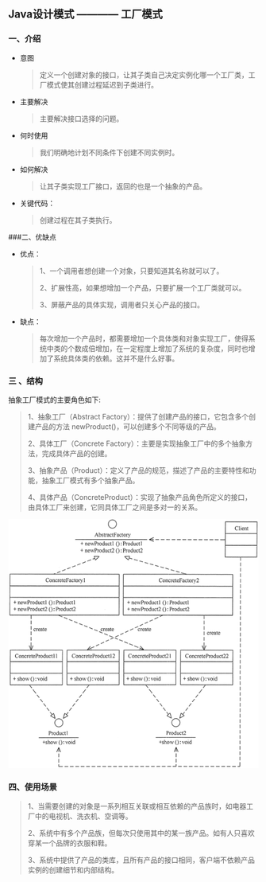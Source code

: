 ## Java设计模式 ———— 工厂模式

###  一、介绍
- 意图
	> 定义一个创建对象的接口，让其子类自己决定实例化哪一个工厂类，工厂模式使其创建过程延迟到子类进行。

- 主要解决
	> 主要解决接口选择的问题。

- 何时使用
	>我们明确地计划不同条件下创建不同实例时。

- 如何解决
	>让其子类实现工厂接口，返回的也是一个抽象的产品。

- 关键代码：
	>创建过程在其子类执行。

###二、优缺点
- 优点： 
	>1、一个调用者想创建一个对象，只要知道其名称就可以了。 
	>
	>2、扩展性高，如果想增加一个产品，只要扩展一个工厂类就可以。 
	>
	>3、屏蔽产品的具体实现，调用者只关心产品的接口。

- 缺点：
	>每次增加一个产品时，都需要增加一个具体类和对象实现工厂，使得系统中类的个数成倍增加，在一定程度上增加了系统的复杂度，同时也增加了系统具体类的依赖。这并不是什么好事。

### 三 、结构

抽象工厂模式的主要角色如下:
 >1、抽象工厂（Abstract Factory）：提供了创建产品的接口，它包含多个创建产品的方法 newProduct()，可以创建多个不同等级的产品。
 >
 >2、具体工厂（Concrete Factory）：主要是实现抽象工厂中的多个抽象方法，完成具体产品的创建。
 >
 >3、抽象产品（Product）：定义了产品的规范，描述了产品的主要特性和功能，抽象工厂模式有多个抽象产品。
 >
 >4、具体产品（ConcreteProduct）：实现了抽象产品角色所定义的接口，由具体工厂来创建，它同具体工厂之间是多对一的关系。

![结构图](abstractFoctory.gif)



### 四、使用场景

>1、当需要创建的对象是一系列相互关联或相互依赖的产品族时，如电器工厂中的电视机、洗衣机、空调等。
>
>2、系统中有多个产品族，但每次只使用其中的某一族产品。如有人只喜欢穿某一个品牌的衣服和鞋。
>
>3、系统中提供了产品的类库，且所有产品的接口相同，客户端不依赖产品实例的创建细节和内部结构。